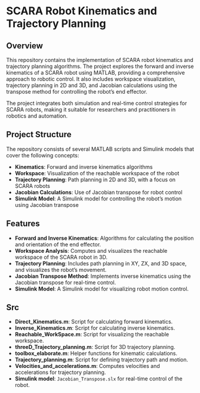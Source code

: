 # SCARA Robot Kinematics and Trajectory Planning

## Overview
This repository contains the implementation of SCARA robot kinematics and trajectory planning algorithms. The project explores the forward and inverse kinematics of a SCARA robot using MATLAB, providing a comprehensive approach to robotic control. It also includes workspace visualization, trajectory planning in 2D and 3D, and Jacobian calculations using the transpose method for controlling the robot’s end effector.

The project integrates both simulation and real-time control strategies for SCARA robots, making it suitable for researchers and practitioners in robotics and automation.

## Project Structure
The repository consists of several MATLAB scripts and Simulink models that cover the following concepts:

- **Kinematics**: Forward and inverse kinematics algorithms
- **Workspace**: Visualization of the reachable workspace of the robot
- **Trajectory Planning**: Path planning in 2D and 3D, with a focus on SCARA robots
- **Jacobian Calculations**: Use of Jacobian transpose for robot control
- **Simulink Model**: A Simulink model for controlling the robot’s motion using Jacobian transpose

## Features
- **Forward and Inverse Kinematics**: Algorithms for calculating the position and orientation of the end effector.
- **Workspace Analysis**: Computes and visualizes the reachable workspace of the SCARA robot in 3D.
- **Trajectory Planning**: Includes path planning in XY, ZX, and 3D space, and visualizes the robot’s movement.
- **Jacobian Transpose Method**: Implements inverse kinematics using the Jacobian transpose for real-time control.
- **Simulink Model**: A Simulink model for visualizing robot motion control.

## Src
- **Direct_Kinematics.m**: Script for calculating forward kinematics.
- **Inverse_Kinematics.m**: Script for calculating inverse kinematics.
- **Reachable_WorkSpace.m**: Script for visualizing the reachable workspace.
- **threeD_Trajectory_planning.m**: Script for 3D trajectory planning.
- **toolbox_elaborate.m**: Helper functions for kinematic calculations.
- **Trajectory_planning.m**: Script for defining trajectory path and motion.
- **Velocities_and_accelerations.m**: Computes velocities and accelerations for trajectory planning.
- **Simulink model**: `Jacobian_Transpose.slx` for real-time control of the robot.


